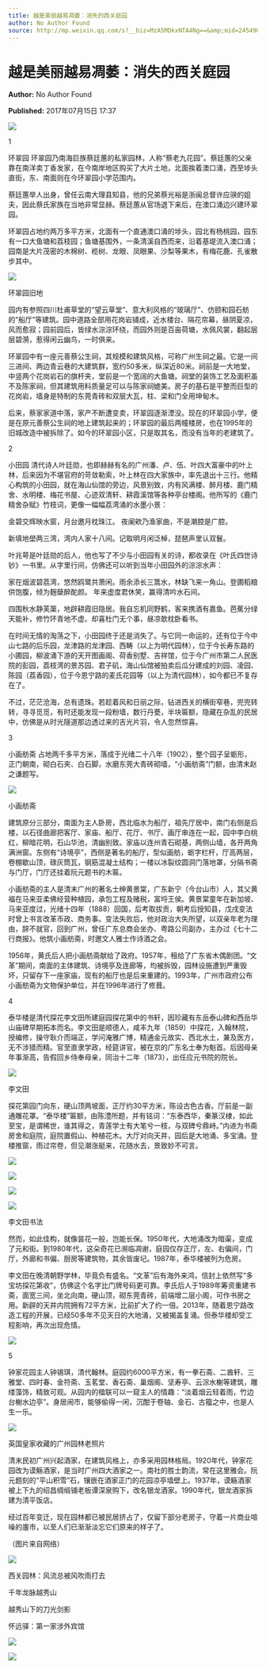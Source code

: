 ```yaml
---
title: 越是美丽越易凋萎：消失的西关庭园
author: No Author Found
source: http://mp.weixin.qq.com/s?__biz=MzA5MDkxNTA4Ng==&amp;mid=2454906260&amp;idx=1&amp;sn=77849b4b77f7876208dd0ac8e2f247aa&amp;chksm=87a22df5b0d5a4e3d8711b5849fbef2566fb0fd8ab62c2c1ed2be8fe308d4ce4dcd2fdf44f2b#rd
---
```


# 越是美丽越易凋萎：消失的西关庭园

**Author:** No Author Found

**Published:** 2017年07月15日 17:37

![](http://mmbiz.qpic.cn/mmbiz_jpg/PJWG74pLsMY6VjSs8icl92DouG8adAGS0ibIkmicA6dYrXchQel1ic3LTtD572I9r9sbW2tOnBvpibgicAXRcdc4p5aA/0?wx_fmt=jpeg)

1

环翠园 环翠园乃南海巨族蔡廷蕙的私家园林，人称“蔡老九花园”。蔡廷蕙的父亲靠在南洋卖丁香发家，在今南岸地区购买了大片土地，北面挨着澳口涌，西至埗头直街，东、南面则在今环翠园小学范围内。

蔡廷蕙举人出身，曾任云南大理县知县，他的兄弟蔡光裕是浙闽总督许应骙的姐夫，因此蔡氏家族在当地非常显赫。蔡廷蕙从官场退下来后，在澳口涌边兴建环翠园。

环翠园占地约两万多平方米，北面有一个直通澳口涌的埗头，园北有杨桃园，园东有一口大鱼塘和荔枝园；鱼塘基围外，一条清溪自西而来，沿着基堤流入澳口涌；园南是大片茂密的木棉树、榄树、龙眼、凤眼果、沙梨等果木，有梅花鹿、孔雀散步其中。

![](http://mmbiz.qpic.cn/mmbiz_jpg/PJWG74pLsMbic0rhaCImNajAdf64EtSHxoQshzGK26v5ldrm5WlJEGRfhsxVYsrPicXjKlOt9ofNDGBFUaeMC43A/0?wx_fmt=jpeg)



环翠园旧地

园内有参照四川杜甫草堂的“望云草堂”、意大利风格的“玻璃厅”、仿颐和园石舫的“船厅”等建筑。园中道路全部用花岗岩铺成，近水楼台、隔花帘幕，昼阴夏凉，风而愈寂；园前园后，皆绿水淙淙环绕，而园外则是百亩荷塘，水佩风裳，翻起层层碧漪，惹得闲云幽鸟，一时俱来。

环翠园中有一座元善蔡公生祠，其规模和建筑风格，可称广州生祠之最。它是一间三进间、两边青云巷的大建筑群，宽约50多米，纵深近80米。祠前是一大地堂，中竖两个花岗岩石的旗杆夹，堂前是一个宽阔的大鱼塘。祠堂的装饰工艺及面积虽不及陈家祠，但其建筑用料质量足可以与陈家祠媲美。房子的基石是平整而巨型的花岗岩，墙身是特制的东莞青砖和双层大瓦，柱、梁和门全用坤甸木。

后来，蔡家家道中落，家产不断遭变卖，环翠园逐渐湮没。现在的环翠园小学，便是在原元善蔡公生祠的地上建筑起来的；环翠园的最后两幢楼房，也在1995年的旧城改造中被拆除了。如今的环翠园小区，只是取其名，而没有当年的老建筑了。

2

小田园 清代诗人叶廷勋，也即赫赫有名的广州潘、卢、伍、叶四大富豪中的叶上林，后来因为不堪官府的苛敛勒索，叶上林在四大家族中，率先退出十三行。他精心构筑的小田园，就在海山仙馆的旁边，风景别致，内有风满楼、醉月楼、鹿门精舍、水明楼、梅花书屋、心迹双清轩、耕霞溪馆等各种亭台楼阁。他所写的《鹿门精舍杂赋》竹枝词，更像一幅幅荔湾涌的水墨小景：

金碧交辉映水窗，月台邀月枕珠江。 夜阑欸乃渔家曲，不是潮腔是广腔。

新填地壆两三湾，湾内人家十八间。记取明月闲泛棹，琵琶声里认双鬟。

叶兆萼是叶廷勋的后人，他也写了不少与小田园有关的诗，都收录在《叶氏四世诗钞》一书里。从字里行间，仿佛还可以听到当年小田园外的淙淙水声：

家在烟波碧荔湾，悠然鸥鹭共萧闲。雨余添长三篙水，林缺飞来一角山。登圃稻粮供饱腹，倾为麹蘖醉酡颜。 年来虚度君休笑，赢得清吟水石间。

四围秋水静芙蕖，地辟耕霞旧隐居。我自忘机同野鹤，客来携酒有嘉鱼。芭蕉分绿天能补，修竹环青地不虚。却喜杜门无个事，昼凉欹枕卧看书。

在时间无情的淘荡之下，小田园终于还是消失了。与它同一命运的，还有位于今中山七路的后乐园，龙津路的龙津园、西畴（以上为明代园林），位于今长寿东路的小圃园，柳波涌下游的天开图画阁、荷香别墅、吉祥馆，位于今广州市第二人民医院的彭园，荔枝湾的景苏园、君子矶，海山仙馆被拍卖后瓜分建成的刘园、凌园、陈园（荔香园），位于今恩宁路的麦氏花园等（以上为清代园林），如今都已不复存在了。

不过，茫茫沧海，总有遗珠。若趁着风和日丽之际，钻进西关的横街窄巷，兜兜转转，寻寻觅觅，有时还能发现一段粉墙，数行丹甍，半块匾额，隐藏在杂乱的民居中，仿佛是从时光隧道那边透过来的吉光片羽，令人忽然惊喜。

3

小画舫斋 占地两千多平方米，落成于光绪二十八年（1902），整个园子呈蛎形，正门朝南，砌白石夹、白石脚，水磨东莞大青砖砌墙，“小画舫斋”门额，由清末赵之谦题写。

![](http://mmbiz.qpic.cn/mmbiz_jpg/PJWG74pLsMbic0rhaCImNajAdf64EtSHxjxbheibmPniaRH8uI5LHcQwv4ferra8sibpFnsHKkCRaKaicmEhKiaCqQeA/0?wx_fmt=jpeg)



小画舫斋

建筑原分三部分，南面为主人卧房，西北临水为船厅，祖先厅居中，南门右侧是后楼，以石径曲廊把客厅、家庙、船厅、花厅、书厅、画厅串连在一起，园中李白桃红，柳暗花明，石山华池，清幽别致。家庙以连州青石砌基，两侧山墙，各开两角满洲窗。东侧有“诗境亭”，西侧是著名的船厅，型似画舫，蛎字栏杆，厅高两层，卷棚歇山顶，碌灰筒瓦，钢筋混凝土结构；一楼以冰裂纹圆洞门落地罩，分隔书斋与门厅，门厅还挂着阮元题书的木匾。

小画舫斋的主人是清末广州的著名士绅黄景棠，广东新宁（今台山市）人，其父黄福在马来亚柔佛经营种植园，承包工程及赌税，富埒王侯。黄景棠童年在新加坡、马来亚度过，光绪十四年（1888）回国，后考取拔贡，朝考后授知县，戊戌变法时曾上书言改革币政、商务事。变法失败后，他对政治大失所望，以双亲年老为理由，辞不就官，回到广州，曾任广东总商会坐办、粤路公司副办，主办过《七十二行商报》。他筑小画舫斋，时邀文人雅士作诗酒之会。

1956年，黄氏后人把小画舫斋献给了政府。1957年，租给了广东省木偶剧团。“文革”期间，南面的主体建筑、诗境亭及连廊等，均被拆毁，园林设施遭到严重毁坏，只留存下一座家庙，现有的船厅也是后来重建的。1993年，广州市政府公布小画舫斋为文物保护单位，并在1996年进行了修葺。

4

泰华楼是清代探花李文田所建庭园探花第中的书轩，因珍藏有东岳泰山碑和西岳华山庙碑早期拓本而名。李文田是顺德人，咸丰九年（1859）中探花，入翰林院，授编修，操守耿介而端正，学问淹雅广博，精通金元故实、西北水土，兼及医方，无不涉猎而精。官至直隶学政，经筵讲官，被在京的广东名士奉为魁首。后因母亲年事渐高，告假回乡侍奉母亲，同治十二年（1873），出任应元书院的院长。

![](http://mmbiz.qpic.cn/mmbiz_jpg/PJWG74pLsMbic0rhaCImNajAdf64EtSHxMQDeZfxaRj6DicUSehRMC2q9cMFlCbg52CiaPu8ZJWTPpzOLsmo2XUMw/0?wx_fmt=jpeg)



李文田

探花第园门向东，硬山顶两坡面，正厅约30平方米，陈设古色古香。厅前是一副通雕花罩。“泰华楼”匾额，由陈澧所题，并有铭词：“东泰西华，秦篆汉棣，如此至宝，是谓稀世，谁其得之，青莲学士有大笔兮一枝，与双碑兮鼎峙。”内进为书斋房舍和庭院，庭院置假山、种植花木。大厅对向天井，园后是大地涌、多宝涌。登楼推窗，雨过帘卷，但见潮涨艇来，花随水去，景致妙不可言。

![](http://mmbiz.qpic.cn/mmbiz/p6Vlqvia1UicwutDySibyelGvCLgZbgURlkGaBibod9VFtXvItRABhpWiaQ2UwLkmkdiam8lpbqaKdJ9Gq5xVLla6h1w/0?wx_fmt=png)

![](http://mmbiz.qpic.cn/mmbiz/p6Vlqvia1UicwutDySibyelGvCLgZbgURlkeaFKiafsKE3PW3FoZBz3qZbPQUhmjjU0m7BA2JjpaqBHrgQCqaRA0iag/0?wx_fmt=png)

![](http://mmbiz.qpic.cn/mmbiz_jpg/PJWG74pLsMbic0rhaCImNajAdf64EtSHxUNwqnlIKlic0GLgU1djhakamwLTuiawo23ubXXCbeHn6f9q7HZZJHpeQ/0?wx_fmt=jpeg)

![](http://mmbiz.qpic.cn/mmbiz/p6Vlqvia1UicwutDySibyelGvCLgZbgURlksHcVF419Ok2CnMUKR3mBB8ibJPr3HN6H4oqiaZB7MHgpWUlmcpPDD9SA/0?wx_fmt=png)



李文田书法

然而，如此佳构，就像昙花一般，岂能长保。1950年代，大地涌改为暗渠，变成了元和街。到1980年代，这朵奇花已濒临凋谢，庭园仅存正厅，左、右偏间，门厅，外廊和书偏、厨房等建筑物，其余皆废圮。1987年，泰华楼被列为危房。

李文田在晚清朝野学林，毕竟负有盛名。“文革”后有海外来鸿，信封上依然写“多宝坊探花第收”，仿佛这个名字比门牌号码更可靠。李氏后人于1989年筹资重建书斋，面宽三间，坐北向南，硬山顶，砌东莞青砖，前端增二层小阁，可作书房之用。新辟的天井内院拥有72平方米，比前扩大了约一倍。2013年，随着恩宁路改造工程的开展，已经50多年不见天日的大地涌，又被揭盖复涌。但泰华楼却受工程影响，再次出现危情。

![](http://mmbiz.qpic.cn/mmbiz_jpg/PJWG74pLsMbic0rhaCImNajAdf64EtSHxCpTxsReicoglDpbUib6iawvrzR2fjicMojPPo8xpHMQsicPe3Oia6PtiaibSGg/0?wx_fmt=jpeg)



5

钟家花园主人钟锡琪，清代翰林。庭园约6000平方米，有一拳石斋、二酋轩、三雅堂、四时春、金符斋、玉茗堂、香石斋、巢烟阁、坚寿亭、云淙水榭等建筑，雕缕藻饰，精致可观。从园内的楹联可以一窥主人的情趣：“淡着烟云轻着雨，竹边台榭水边亭”。身居闹市，能够偷得一闲，沉酣于卷轴、金石、古籀之中，也是人生一乐。

![](http://mmbiz.qpic.cn/mmbiz_jpg/PJWG74pLsMbic0rhaCImNajAdf64EtSHxPUdGJnr6ticHZuxledmHzakFdsCkwibLu0vRtDJMqrmmWjCicuMsOPeiaQ/0?wx_fmt=jpeg)



英国皇家收藏的广州园林老照片

清末民初广州兴起酒家，在建筑风格上，亦多采用园林格局。1920年代，钟家花园改为谟觞酒家，是当时广州四大酒家之一。南社的胜士韵流，常在这里雅会。阮元题刻的“平山积雪”石，镶嵌在酒家正门的花园凉亭墙壁上。1937年，谟觞酒家被上下九的绍昌绸缎铺老板谭深泉购下，改名银龙酒家。1990年代，银龙酒家拆建为清平饭店。

经过百年变迁，现在园林都已被民居挤占了，仅留下部分老房子，守着一片商业喧噪的廛市，以至人们已渐渐淡忘它们原来的样子了。

（图片来自网络）

![](http://mmbiz.qpic.cn/mmbiz_gif/PJWG74pLsMYf2b50xFTbTsibmjv5gNVOxZegUj8mrKtpuzCpBAYnQw9duHfIcNnUzicicnGUSv4EWPSTRAPvV9g3w/0?wx_fmt=gif)

西关园林：风流总被风吹雨打去

千年龙脉越秀山

越秀山下的刀光剑影

怀远驿：第一家涉外宾馆

![](http://mmbiz.qpic.cn/mmbiz_png/PJWG74pLsMbxzxSWsbSxWa401icEeDUWiawxAxbdgTq3LmtribGicfmgEgabFONInhdrQRwY9Y4pmxRGlAoaQAaMDA/640?wx_fmt=png)

![](http://mmbiz.qpic.cn/mmbiz_jpg/PJWG74pLsMbnQpj9pZibKvicR24CHgn6c48N7Bzfr1byTp9Uiauazqra1tXvMM6cLicajGiaXkvkNJTTUw76oXHBvrA/640?wx_fmt=jpeg)



